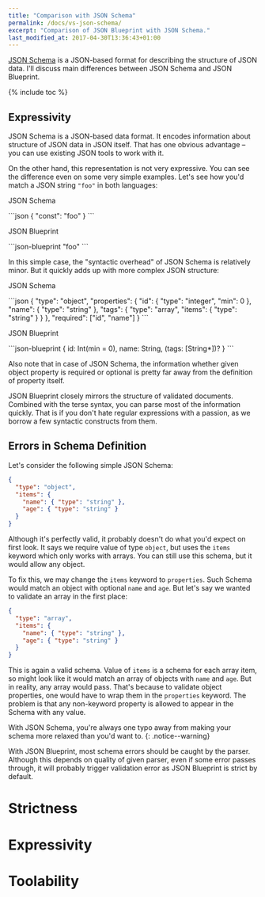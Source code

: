 ```yaml
---
title: "Comparison with JSON Schema"
permalink: /docs/vs-json-schema/
excerpt: "Comparison of JSON Blueprint with JSON Schema."
last_modified_at: 2017-04-30T13:36:43+01:00
---
```


[JSON Schema](http://json-schema.org/) is a JSON-based format for describing the structure of JSON data. I'll discuss main differences between JSON Schema and JSON Blueprint.

{% include toc %}

## Expressivity
JSON Schema is a JSON-based data format. It encodes information about structure of JSON data in JSON itself. That has one obvious advantage – you can use existing JSON tools to work with it.

On the other hand, this representation is not very expressive. You can see the difference even on some very simple examples. Let's see how you'd match a JSON string `"foo"` in both languages:

<div class="code-comparison">
<div class="code-sample" markdown="1">
<p class="language">JSON Schema</p>
```json
{
  "const": "foo"
}
``` 
</div>

<div class="code-sample" markdown="1">
<p class="language">JSON Blueprint</p>
```json-blueprint
"foo"
```
</div>
</div>

In this simple case, the "syntactic overhead" of JSON Schema is relatively minor. But it quickly adds up with more complex JSON structure:

<div class="code-comparison">
<div class="code-sample" markdown="1">
<p class="language">JSON Schema</p>
```json
{
  "type": "object",
  "properties": {
    "id": { 
      "type": "integer",
      "min": 0
    },
    "name": { "type": "string" },
    "tags": {
      "type": "array",
      "items": {
        "type": "string"
      }
    }
  },
  "required": ["id", "name"]
}
``` 
</div>

<div class="code-sample" markdown="1">
<p class="language">JSON Blueprint</p>
```json-blueprint
{
  id: Int(min = 0),
  name: String,
  (tags: [String*])?
}
```
</div>
</div>

Also note that in case of JSON Schema, the information whether given object property is required or optional is pretty far away from the definition of property itself.

JSON Blueprint closely mirrors the structure of validated documents. Combined with the terse syntax, you can parse most of the information quickly. That is if you don't hate regular expressions with a passion, as we borrow a few syntactic constructs from them.

## Errors in Schema Definition
Let's consider the following simple JSON Schema:

```json
{
  "type": "object",
  "items": {
    "name": { "type": "string" },
    "age": { "type": "string" }
  }
}
```

Although it's perfectly valid, it probably doesn't do what you'd expect on first look. It says we require value of type `object`, but uses the `items` keyword which only works with arrays. You can still use this schema, but it would allow any object. 

To fix this, we may change the `items` keyword to `properties`. Such Schema would match an object with optional `name` and `age`. But let's say we wanted to validate an array in the first place:

```json
{
  "type": "array",
  "items": {
    "name": { "type": "string" },
    "age": { "type": "string" }
  }
}
```

This is again a valid schema. Value of `items` is a schema for each array item, so might look like it would match an array of objects with `name` and `age`. But in reality, any array would pass. That's because to validate object properties, one would have to wrap them in the `properties` keyword. The problem is that any non-keyword property is allowed to appear in the Schema with any value.

With JSON Schema, you're always one typo away from making your schema more relaxed than you'd want to.
{: .notice--warning}

With JSON Blueprint, most schema errors should be caught by the parser. Although this depends on quality of given parser, even if some error passes through, it will probably trigger validation error as JSON Blueprint is strict by default.

# Strictness

# Expressivity 

# Toolability